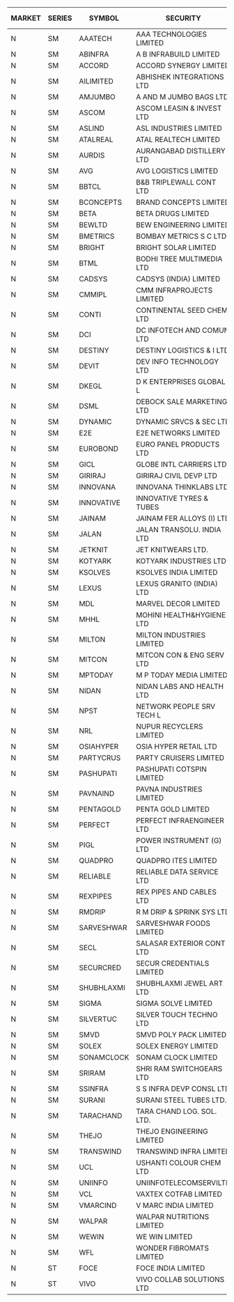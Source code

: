 


| MARKET | SERIES | SYMBOL | SECURITY | PREV CL PR | OPEN PRICE | HIGH PRICE | LOW PRICE | CLOSE PRICE | NET TRDVAL | NET TRDQTY | CORP IND | HI 52 WK | LO 52 WK |
| ----- | ----- | ----- | ----- | ----- | ----- | ----- | ----- | ----- | ----- | ----- | ----- | ----- | ----- |
| N | SM | AAATECH | AAA TECHNOLOGIES LIMITED | 62.20 | 64.00 | 65.00 | 61.10 | 65.00 | 1338300.00 | 21000 |  | 72.45 | 42.00 |
| N | SM | ABINFRA | A B INFRABUILD LIMITED | 7.90 | 7.90 | 8.25 | 7.90 | 8.00 | 4897600.00 | 612000 |  | 11.15 | 5.80 |
| N | SM | ACCORD | ACCORD SYNERGY LIMITED | 19.85 | 20.80 | 20.80 | 20.80 | 20.80 | 124800.00 | 6000 |  | 24.05 | 14.45 |
| N | SM | AILIMITED | ABHISHEK INTEGRATIONS LTD | 26.85 | 26.85 | 28.15 | 26.85 | 28.10 | 495600.00 | 18000 |  | 38.60 | 19.00 |
| N | SM | AMJUMBO | A AND M JUMBO BAGS LTD | 6.65 | 6.65 | 6.95 | 6.35 | 6.95 | 2399600.00 | 352000 |  | 13.20 | 6.35 |
| N | SM | ASCOM | ASCOM LEASIN & INVEST LTD | 60.00 | 57.25 | 57.25 | 57.25 | 57.25 | 916000.00 | 16000 |  | 81.00 | 30.00 |
| N | SM | ASLIND | ASL INDUSTRIES LIMITED | 42.00 | 40.10 | 40.10 | 39.90 | 39.90 | 639600.00 | 16000 |  | 48.75 | 11.00 |
| N | SM | ATALREAL | ATAL REALTECH LIMITED | 180.95 | 181.00 | 181.00 | 175.00 | 177.75 | 9888960.00 | 56000 |  | 188.40 | 30.95 |
| N | SM | AURDIS | AURANGABAD DISTILLERY LTD | 72.20 | 74.95 | 75.00 | 69.00 | 75.00 | 1155000.00 | 16000 |  | 86.00 | 29.60 |
| N | SM | AVG | AVG LOGISTICS LIMITED | 67.15 | 65.00 | 65.00 | 63.80 | 63.90 | 384840.00 | 6000 |  | 83.00 | 40.65 |
| N | SM | BBTCL | B&B TRIPLEWALL CONT LTD | 197.90 | 207.75 | 207.75 | 207.75 | 207.75 | 5609250.00 | 27000 |  | 207.75 | 55.05 |
| N | SM | BCONCEPTS | BRAND CONCEPTS LIMITED | 48.35 | 50.75 | 50.75 | 50.75 | 50.75 | 456750.00 | 9000 |  | 50.75 | 20.65 |
| N | SM | BETA | BETA DRUGS LIMITED | 620.50 | 601.25 | 655.00 | 591.00 | 655.00 | 3239020.00 | 5200 |  | 669.65 | 112.00 |
| N | SM | BEWLTD | BEW ENGINEERING LIMITED | 564.90 | 593.10 | 593.10 | 592.00 | 593.10 | 15413800.00 | 26000 |  | 608.85 | 228.15 |
| N | SM | BMETRICS | BOMBAY METRICS S C LTD | 142.20 | 142.20 | 142.20 | 142.20 | 142.20 | 170640.00 | 1200 |  | 148.30 | 117.90 |
| N | SM | BRIGHT | BRIGHT SOLAR LIMITED | 8.60 | 9.00 | 9.00 | 9.00 | 9.00 | 2322000.00 | 258000 |  | 15.55 | 4.60 |
| N | SM | BTML | BODHI TREE MULTIMEDIA LTD | 152.00 | 144.40 | 144.40 | 144.40 | 144.40 | 519840.00 | 3600 |  | 162.50 | 64.05 |
| N | SM | CADSYS | CADSYS (INDIA) LIMITED | 26.60 | 27.90 | 27.90 | 27.90 | 27.90 | 55800.00 | 2000 |  | 36.90 | 18.10 |
| N | SM | CMMIPL | CMM INFRAPROJECTS LIMITED | 13.50 | 13.00 | 13.60 | 13.00 | 13.60 | 160800.00 | 12000 |  | 21.05 | 3.70 |
| N | SM | CONTI | CONTINENTAL SEED CHEM LTD | 9.40 | 9.85 | 9.85 | 9.20 | 9.70 | 257474.25 | 26664 |  | 10.15 | 5.20 |
| N | SM | DCI | DC INFOTECH AND COMUN LTD | 96.00 | 43.60 | 43.60 | 43.60 | 43.60 | 261600.00 | 6000 | XB | 100.00 | 40.55 |
| N | SM | DESTINY | DESTINY LOGISTICS & I LTD | 11.10 | 11.60 | 11.65 | 11.20 | 11.65 | 1033800.00 | 90000 |  | 15.35 | 8.05 |
| N | SM | DEVIT | DEV INFO TECHNOLOGY LTD | 70.00 | 75.00 | 83.00 | 73.10 | 77.20 | 3213000.00 | 42000 |  | 165.00 | 56.00 |
| N | SM | DKEGL | D K ENTERPRISES GLOBAL L | 42.50 | 43.95 | 43.95 | 42.60 | 43.45 | 1428300.00 | 33000 |  | 50.40 | 35.10 |
| N | SM | DSML | DEBOCK SALE MARKETING LTD | 127.15 | 132.00 | 132.00 | 132.00 | 132.00 | 792000.00 | 6000 |  | 157.00 | 5.75 |
| N | SM | DYNAMIC | DYNAMIC SRVCS & SEC LTD | 34.00 | 37.00 | 40.80 | 34.50 | 40.80 | 22788700.00 | 568000 |  | 49.80 | 33.00 |
| N | SM | E2E | E2E NETWORKS LIMITED | 87.90 | 92.25 | 92.25 | 92.25 | 92.25 | 1845000.00 | 20000 |  | 92.25 | 36.00 |
| N | SM | EUROBOND | EURO PANEL PRODUCTS LTD | 85.65 | 99.00 | 102.75 | 95.10 | 102.75 | 58404400.00 | 574000 |  | 102.75 | 72.05 |
| N | SM | GICL | GLOBE INTL CARRIERS LTD | 21.45 | 20.70 | 20.70 | 20.70 | 20.70 | 155250.00 | 7500 |  | 25.05 | 16.90 |
| N | SM | GIRIRAJ | GIRIRAJ CIVIL DEVP LTD | 100.00 | 100.00 | 100.00 | 100.00 | 100.00 | 2880000.00 | 28800 |  | 101.00 | 63.65 |
| N | SM | INNOVANA | INNOVANA THINKLABS LTD. | 282.35 | 275.05 | 275.05 | 274.60 | 274.60 | 549650.00 | 2000 |  | 296.80 | 78.00 |
| N | SM | INNOVATIVE | INNOVATIVE TYRES & TUBES | 7.95 | 8.25 | 8.30 | 8.25 | 8.30 | 2414700.00 | 291000 |  | 20.45 | 7.00 |
| N | SM | JAINAM | JAINAM FER ALLOYS (I) LTD | 85.00 | 88.85 | 92.25 | 88.85 | 92.00 | 2347900.00 | 26000 |  | 107.75 | 69.70 |
| N | SM | JALAN | JALAN TRANSOLU. INDIA LTD | 12.40 | 13.00 | 13.00 | 13.00 | 13.00 | 624000.00 | 48000 |  | 14.90 | 2.90 |
| N | SM | JETKNIT | JET KNITWEARS LTD. | 114.00 | 118.85 | 118.85 | 108.30 | 115.00 | 2198250.00 | 19500 |  | 125.00 | 18.00 |
| N | SM | KOTYARK | KOTYARK INDUSTRIES LTD | 212.00 | 222.60 | 222.60 | 222.60 | 222.60 | 890400.00 | 4000 |  | 222.60 | 67.90 |
| N | SM | KSOLVES | KSOLVES INDIA LIMITED | 366.60 | 366.60 | 372.00 | 356.50 | 362.45 | 8921080.00 | 24400 |  | 1718.20 | 295.00 |
| N | SM | LEXUS | LEXUS GRANITO (INDIA) LTD | 17.45 | 18.25 | 18.25 | 18.25 | 18.25 | 54750.00 | 3000 |  | 22.50 | 10.30 |
| N | SM | MDL | MARVEL DECOR LIMITED | 32.70 | 34.30 | 34.30 | 34.10 | 34.30 | 548300.00 | 16000 |  | 34.30 | 21.00 |
| N | SM | MHHL | MOHINI HEALTH&HYGIENE LTD | 38.20 | 38.20 | 39.90 | 38.20 | 39.45 | 1767600.00 | 45000 |  | 42.75 | 18.95 |
| N | SM | MILTON | MILTON INDUSTRIES LIMITED | 15.75 | 16.50 | 16.50 | 16.00 | 16.00 | 143000.00 | 8800 |  | 27.05 | 10.65 |
| N | SM | MITCON | MITCON CON & ENG SERV LTD | 60.65 | 61.60 | 63.65 | 61.00 | 61.00 | 2227700.00 | 36000 |  | 66.40 | 33.10 |
| N | SM | MPTODAY | M P TODAY MEDIA LIMITED | 28.90 | 27.50 | 30.30 | 27.50 | 30.30 | 115600.00 | 4000 |  | 32.15 | 11.55 |
| N | SM | NIDAN | NIDAN LABS AND HEALTH LTD | 49.65 | 50.50 | 51.70 | 50.15 | 50.90 | 2959600.00 | 58000 |  | 70.70 | 45.55 |
| N | SM | NPST | NETWORK PEOPLE SRV TECH L | 71.30 | 72.00 | 73.00 | 68.00 | 73.00 | 923840.00 | 12800 |  | 78.00 | 49.05 |
| N | SM | NRL | NUPUR RECYCLERS LIMITED | 145.45 | 159.95 | 159.95 | 159.95 | 159.95 | 7997500.00 | 50000 |  | 159.95 | 124.20 |
| N | SM | OSIAHYPER | OSIA HYPER RETAIL LTD | 230.00 | 230.00 | 235.00 | 230.00 | 235.00 | 370000.00 | 1600 |  | 263.00 | 117.00 |
| N | SM | PARTYCRUS | PARTY CRUISERS LIMITED | 92.05 | 92.00 | 96.65 | 92.00 | 96.65 | 6042700.00 | 64000 |  | 96.65 | 16.50 |
| N | SM | PASHUPATI | PASHUPATI COTSPIN LIMITED | 82.15 | 83.00 | 83.25 | 83.00 | 83.25 | 531920.00 | 6400 |  | 99.00 | 50.00 |
| N | SM | PAVNAIND | PAVNA INDUSTRIES LIMITED | 215.00 | 215.00 | 226.00 | 215.00 | 226.00 | 709600.00 | 3200 |  | 230.00 | 165.05 |
| N | SM | PENTAGOLD | PENTA GOLD LIMITED | 113.50 | 119.10 | 119.15 | 117.00 | 118.00 | 3898200.00 | 33000 |  | 119.15 | 51.25 |
| N | SM | PERFECT | PERFECT INFRAENGINEER LTD | 9.30 | 9.75 | 9.75 | 9.75 | 9.75 | 58500.00 | 6000 |  | 12.00 | 8.25 |
| N | SM | PIGL | POWER INSTRUMENT (G) LTD | 60.90 | 63.90 | 63.90 | 63.90 | 63.90 | 127800.00 | 2000 |  | 88.60 | 12.90 |
| N | SM | QUADPRO | QUADPRO ITES LIMITED | 13.00 | 13.25 | 13.30 | 12.95 | 13.25 | 1100700.00 | 84000 |  | 18.80 | 11.25 |
| N | SM | RELIABLE | RELIABLE DATA SERVICE LTD | 37.10 | 37.10 | 37.10 | 37.10 | 37.10 | 89040.00 | 2400 |  | 39.75 | 23.75 |
| N | SM | REXPIPES | REX PIPES AND CABLES LTD | 46.90 | 46.05 | 48.20 | 45.15 | 48.20 | 933600.00 | 20000 |  | 64.35 | 26.00 |
| N | SM | RMDRIP | R M DRIP & SPRINK SYS LTD | 15.45 | 15.45 | 16.20 | 15.45 | 16.20 | 342900.00 | 22000 |  | 35.50 | 14.40 |
| N | SM | SARVESHWAR | SARVESHWAR FOODS LIMITED | 42.05 | 43.00 | 44.15 | 43.00 | 44.15 | 1126160.00 | 25600 |  | 47.00 | 11.70 |
| N | SM | SECL | SALASAR EXTERIOR CONT LTD | 64.20 | 63.10 | 63.50 | 63.00 | 63.35 | 949800.00 | 15000 |  | 64.20 | 9.90 |
| N | SM | SECURCRED | SECUR CREDENTIALS LIMITED | 59.60 | 56.65 | 56.65 | 56.65 | 56.65 | 67980.00 | 1200 |  | 67.90 | 12.00 |
| N | SM | SHUBHLAXMI | SHUBHLAXMI JEWEL ART LTD | 15.50 | 16.15 | 16.20 | 16.15 | 16.20 | 129550.00 | 8000 |  | 21.90 | 11.20 |
| N | SM | SIGMA | SIGMA SOLVE LIMITED | 584.30 | 613.20 | 613.50 | 602.00 | 613.50 | 2935470.00 | 4800 |  | 615.00 | 33.80 |
| N | SM | SILVERTUC | SILVER TOUCH TECHNO LTD | 158.50 | 160.35 | 166.40 | 160.25 | 162.00 | 2469900.00 | 15000 |  | 194.80 | 72.00 |
| N | SM | SMVD | SMVD POLY PACK LIMITED | 27.00 | 27.50 | 28.35 | 25.70 | 28.30 | 548600.00 | 20000 |  | 28.55 | 7.40 |
| N | SM | SOLEX | SOLEX ENERGY LIMITED | 106.85 | 112.00 | 112.15 | 106.05 | 111.10 | 2654100.00 | 24000 |  | 112.15 | 30.40 |
| N | SM | SONAMCLOCK | SONAM CLOCK LIMITED | 72.10 | 73.50 | 73.50 | 69.50 | 72.50 | 646500.00 | 9000 |  | 77.35 | 39.00 |
| N | SM | SRIRAM | SHRI RAM SWITCHGEARS LTD | 10.30 | 10.80 | 10.80 | 10.80 | 10.80 | 453600.00 | 42000 |  | 18.50 | 9.40 |
| N | SM | SSINFRA | S S INFRA DEVP CONSL LTD | 12.85 | 13.45 | 13.45 | 13.45 | 13.45 | 40350.00 | 3000 |  | 13.45 | 7.20 |
| N | SM | SURANI | SURANI STEEL TUBES LTD. | 37.55 | 38.70 | 39.35 | 36.05 | 39.35 | 454300.00 | 12000 |  | 46.65 | 17.35 |
| N | SM | TARACHAND | TARA CHAND LOG. SOL. LTD. | 44.60 | 44.50 | 45.60 | 44.50 | 45.60 | 629100.00 | 14000 |  | 52.35 | 26.00 |
| N | SM | THEJO | THEJO ENGINEERING LIMITED | 1140.30 | 1149.90 | 1249.95 | 1149.90 | 1238.80 | 12461685.00 | 10200 |  | 3950.00 | 826.00 |
| N | SM | TRANSWIND | TRANSWIND INFRA LIMITED | 7.20 | 7.55 | 7.55 | 7.55 | 7.55 | 90600.00 | 12000 |  | 7.90 | 3.80 |
| N | SM | UCL | USHANTI COLOUR CHEM LTD | 56.00 | 50.10 | 60.75 | 50.10 | 60.75 | 439500.00 | 8000 |  | 61.60 | 25.50 |
| N | SM | UNIINFO | UNIINFOTELECOMSERVILTD | 41.00 | 41.00 | 43.05 | 41.00 | 43.05 | 3262300.00 | 76000 |  | 43.05 | 15.50 |
| N | SM | VCL | VAXTEX COTFAB LIMITED | 85.50 | 87.00 | 87.00 | 82.00 | 86.00 | 3552250.00 | 42500 |  | 136.20 | 18.75 |
| N | SM | VMARCIND | V MARC INDIA LIMITED | 38.95 | 38.95 | 38.95 | 38.95 | 38.95 | 116850.00 | 3000 |  | 46.90 | 25.35 |
| N | SM | WALPAR | WALPAR NUTRITIONS LIMITED | 32.00 | 33.20 | 33.20 | 33.20 | 33.20 | 199200.00 | 6000 |  | 51.50 | 27.25 |
| N | SM | WEWIN | WE WIN LIMITED | 36.80 | 38.60 | 38.60 | 38.60 | 38.60 | 463200.00 | 12000 |  | 48.50 | 13.05 |
| N | SM | WFL | WONDER FIBROMATS LIMITED | 105.95 | 111.15 | 111.15 | 111.15 | 111.15 | 284544.00 | 2560 |  | 157.95 | 54.85 |
| N | ST | FOCE | FOCE INDIA LIMITED | 215.00 | 204.50 | 225.75 | 204.50 | 225.75 | 17583510.00 | 78000 |  | 231.00 | 204.50 |
| N | ST | VIVO | VIVO COLLAB SOLUTIONS LTD | 289.30 | 274.85 | 274.85 | 274.85 | 274.85 | 879520.00 | 3200 |  | 372.85 | 274.85 |



